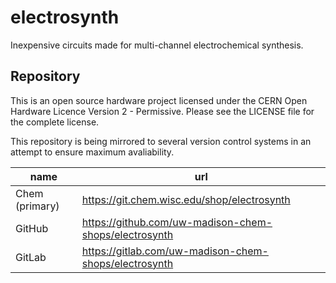 # electrosynth 

Inexpensive circuits made for multi-channel electrochemical synthesis. 

## Repository

This is an open source hardware project licensed under the CERN Open Hardware Licence Version 2 - Permissive.
Please see the LICENSE file for the complete license.

This repository is being mirrored to several version control systems in an attempt to ensure maximum avaliability.

| name           | url                                                   |
| -------------- | ----------------------------------------------------- |
| Chem (primary) | https://git.chem.wisc.edu/shop/electrosynth           |
| GitHub         | https://github.com/uw-madison-chem-shops/electrosynth |
| GitLab         | https://gitlab.com/uw-madison-chem-shops/electrosynth |

